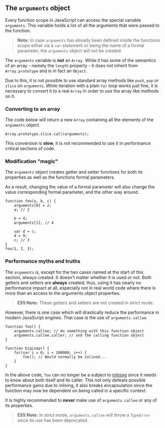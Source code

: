 ## The `arguments` object

Every function scope in JavaScript can access the special variable `arguments`.
This variable holds a list of all the arguments that were passed to the function.

> **Note:** In case `arguments` has already been defined inside the functions
> scope either via a `var` statement or being the name of a formal parameter,
> the `arguments` object will not be created.

The `arguments` variable is **not** an `Array`. While it has some of the 
semantics of an array - namely the `length` property - it does not inherit from 
`Array.prototype` and is in fact an `Object`.

Due to this, it is not possible to use standard array methods like `push`,
`pop` or `slice` on `arguments`. While iteration with a plain `for` loop works 
just fine, it is necessary to convert it to a real `Array` in order to use the 
array like methods on it.

### Converting to an array

The code below will return a new `Array` containing all the elements of the 
`arguments` object.

    Array.prototype.slice.call(arguments);

This conversion is **slow**, it is not recommended to use it in performance 
critical sections of code.

### Modification "magic"

The `arguments` object creates getter and setter functions for both its properties
as well as the functions formal parameters.

As a result, changing the value of a formal parameter will also change the value
corresponding formal parameter, and the other way around.

    function foo(a, b, c) {
        arguments[0] = 2;
        a; // 2                                                           

        b = 4;
        arguments[1]; // 4

        var d = c;
        d = 9;
        c; // 3
    }
    foo(1, 2, 3);

### Performance myths and truths

The `arguments` is, except for the two cases named at the start of this section,
always created. It doesn't matter whether it is used or not. Both getters and
setters are **always** created; thus, using it has nearly no performance impact
at all, especially not in real world code where there is more than an access to
the arguments object properties.

> **ES5 Note:** These getters and setters are not created in strict mode.

However, there is one case which will drastically reduce the performance in
modern JavaScript engines. That case is the use of `arguments.callee`.

    function foo() {
        arguments.callee; // do something with this function object
        arguments.callee.caller; // and the calling function object
    }

    function bigLoop() {
        for(var i = 0; i < 100000; i++) {
            foo(); // Would normally be inlined...
        }
    }

In the above code, `foo` can no longer be a subject to [inlining][1] since it 
needs to know about both itself and its caller. This not only defeats possible 
performance gains due to inlining, it also breaks encapsulation since the 
function may now be dependent on being called in a specific context.

It is highly recommended to **never** make use of `arguments.callee` or any of 
its properties.

> **ES5 Note:** In strict mode, `arguments.callee` will throw a `TypeError` since 
> its use has been deprecated.

[1]: http://en.wikipedia.org/wiki/Inlining

